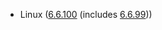 - Linux ([6.6.100](https://git.kernel.org/pub/scm/linux/kernel/git/stable/linux.git/tag/?h=v6.6.100) (includes [6.6.99](https://git.kernel.org/pub/scm/linux/kernel/git/stable/linux.git/tag/?h=v6.6.99)))
